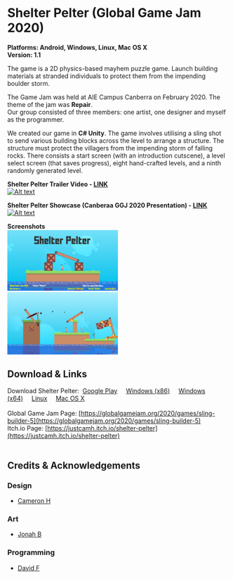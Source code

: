 # Shelter Pelter (Global Game Jam 2020)

**Platforms: Android, Windows, Linux, Mac OS X**</br>
**Version: 1.1**</br>

The game is a 2D physics-based mayhem puzzle game. Launch building materials at stranded individuals to protect them from the impending boulder storm.

The Game Jam was held at AIE Campus Canberra on February 2020. The theme of the jam was **Repair**.<br>
Our group consisted of three members: one artist, one designer and myself as the programmer.

We created our game in **C# Unity**. The game involves utilising a sling shot to send various building blocks across the level to arrange a structure. The structure must protect the villagers from the impending storm of falling rocks. There consists a start screen (with an introduction cutscene), a level select screen (that saves progress), eight hand-crafted levels, and a ninth randomly generated level.

**Shelter Pelter Trailer Video - [LINK](https://youtu.be/gLzM2U81z24)**</br>
[![Alt text](https://img.youtube.com/vi/gLzM2U81z24/0.jpg)](https://youtu.be/gLzM2U81z24)</br>

**Shelter Pelter Showcase (Canberaa GGJ 2020 Presentation) - [LINK](https://youtu.be/Oglfohg6Bq4)**</br>
[![Alt text](https://img.youtube.com/vi/Oglfohg6Bq4/0.jpg)](https://youtu.be/Oglfohg6Bq4)</br>

**Screenshots**<br>
<img src="ss1.png" width=50%/>
<img src="ss2.png" width=50%/>
</br>

## Download & Links
Download Shelter Pelter:&nbsp;
[Google Play](https://play.google.com/store/apps/details?id=com.DavidFDev.ShelterPelter)&nbsp;&nbsp;&nbsp;&nbsp;
[Windows (x86)](https://github.com/DavidF-Dev/ShelterPelter-GGJ-2020/raw/master/shelter-pelter-windows-x86.zip)&nbsp;&nbsp;&nbsp;&nbsp;
[Windows (x64)](https://github.com/DavidF-Dev/ShelterPelter-GGJ-2020/raw/master/shelter-pelter-windows-x64.zip)&nbsp;&nbsp;&nbsp;&nbsp;
[Linux](https://github.com/DavidF-Dev/ShelterPelter-GGJ-2020/raw/master/shelter-pelter-linux.zip)&nbsp;&nbsp;&nbsp;&nbsp;
[Mac OS X](https://github.com/DavidF-Dev/ShelterPelter-GGJ-2020/raw/master/shelter-pelter-mac-os.zip)</br>
</br>
Global Game Jam Page: [https://globalgamejam.org/2020/games/sling-builder-5](https://globalgamejam.org/2020/games/sling-builder-5)</br>
Itch.io Page: [https://justcamh.itch.io/shelter-pelter](https://justcamh.itch.io/shelter-pelter)</br></br>

## Credits & Acknowledgements
### Design
- [Cameron H](https://justcamh.itch.io)
### Art
- [Jonah B](https://artstation.com/jtb)
### Programming
- [David F](https://sites.google.com/view/davidf-dev)
